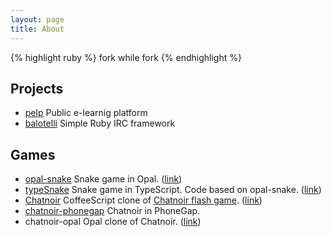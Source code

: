 ```yaml
---
layout: page
title: About
---
```


{% highlight ruby %}
  fork while fork
{% endhighlight %}

## Projects
* [pelp](https://github.com/ii-lo/pelp)
Public e-learnig platform
* [balotelli](https://github.com/mhib/balotelli)
Simple Ruby IRC framework


## Games
* [opal-snake](https://github.com/mhib/opal-snake)
Snake game in Opal. ([link](http://snakes.bitballoon.com/))
* [typeSnake](https://github.com/mhib/typeSnake)
Snake game in TypeScript. Code based on opal-snake. ([link](http://typesnake.bitballoon.com/))
* [Chatnoir](https://github.com/mhib/chatnoir)
CoffeeScript clone of [Chatnoir flash game](http://www.gamedesign.jp/flash/chatnoir/chatnoir.html). ([link](http://chatnoir.bitballoon.com/))
* [chatnoir-phonegap](https://github.com/mhib/chatnoir-phonegap)
Chatnoir in PhoneGap.
* chatnoir-opal
Opal clone of Chatnoir. ([link](http://chatnoir-opal.bitballoon.com/))


